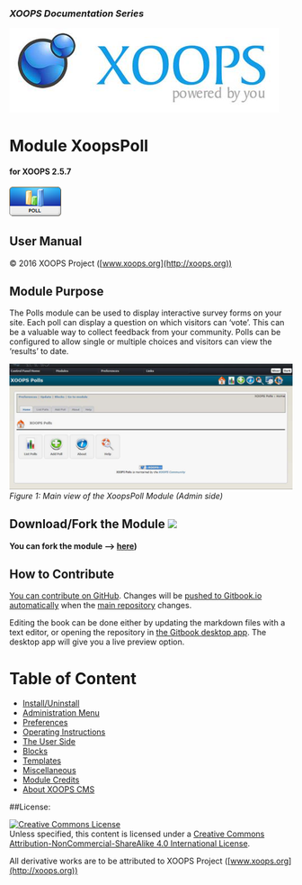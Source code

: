 ### _XOOPS Documentation Series_
![logoXoops.jpg](assets/logoXoops.jpg)

# Module XoopsPoll
#### for XOOPS 2.5.7
  
![logoModule.png](assets/logoModule.png) 

## User Manual
  
  
© 2016 XOOPS Project ([www.xoops.org](http://xoops.org))     
  

## Module Purpose 

The Polls module can be used to display interactive survey forms on your site. Each poll can display a question on which visitors can ‘vote’. This can be a valuable way to collect feedback from your community. Polls can be configured to allow single or multiple choices and visitors can view the ‘results’ to date.


![img_2.jpg](assets/img_2.jpg) 
*Figure 1: Main view of the XoopsPoll Module (Admin side)*

## Download/Fork the Module ![](http://xoops.org/images/forkit.png) 

**You can fork the module --> [here](https://github.com/XoopsModules25x/xoopspoll))** 

## How to Contribute

[You can contribute on GitHub](https://github.com/XoopsDocs/xoopspoll-tutorial). Changes will be [pushed to Gitbook.io automatically](https://www.gitbook.com/book/xoops/xoopspoll-tutorial/activity) when the [main repository](https://github.com/XoopsDocs/xoopspoll-tutorial) changes.

Editing the book can be done either by updating the markdown files with a text editor, or opening the repository in [the Gitbook desktop app](https://github.com/GitbookIO/editor/blob/master/README.md). The desktop app will give you a live preview option.

# Table of Content

* [Install/Uninstall](book/1install.md)
* [Administration Menu](book/2administration.md)
* [Preferences](book/3preferences.md)
* [Operating Instructions](book/4operations.md)
* [The User Side](book/5userside.md)
* [Blocks](book/6blocks.md)
* [Templates](book/7templates.md)
* [Miscellaneous](book/8other.md) 
* [Module Credits](book/9credits.md)
* [About XOOPS CMS](book/10aboutxoops.md)

##License:

<a rel="license" href="http://creativecommons.org/licenses/by-nc-sa/4.0/"><img alt="Creative Commons License" style="border-width:0" src="https://i.creativecommons.org/l/by-nc-sa/4.0/88x31.png" /></a><br />Unless specified, this content is licensed under a <a rel="license" href="http://creativecommons.org/licenses/by-nc-sa/4.0/">Creative Commons Attribution-NonCommercial-ShareAlike 4.0 International License</a>.

All derivative works are to be attributed to XOOPS Project ([www.xoops.org](http://xoops.org))
